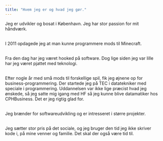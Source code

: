 ```yaml
---
title: "Hvem jeg er og hvad jeg gør."
---
```


Jeg er udvikler og bosat i København. Jeg har stor passion for mit håndværk. <br><br>

I 2011 opdagede jeg at man kunne programmere mods til Minecraft. <br><br>

Fra den dag har jeg været hooked på software. Dog lige siden jeg var lille har jeg været pjattet med teknologi. <br><br>

Efter nogle år med små mods til forskellige spil, fik jeg øjnene op for business-programmering. 
Der startede jeg på TEC i datatekniker med speciale i programmering. 
Uddannelsen var ikke lige præcist hvad jeg ønskede, så jeg satte mig igang med HF så jeg kunne blive datamatiker hos CPHBusiness. 
Det er jeg rigtig glad for. <br><br>

Jeg brænder for softwareudvikling og er intresseret i større projekter. <br><br>

Jeg sætter stor pris på det sociale, og jeg bruger den tid jeg ikke skriver kode i, på mine venner og familie. 
Det skal der også være tid til. <br><br>
